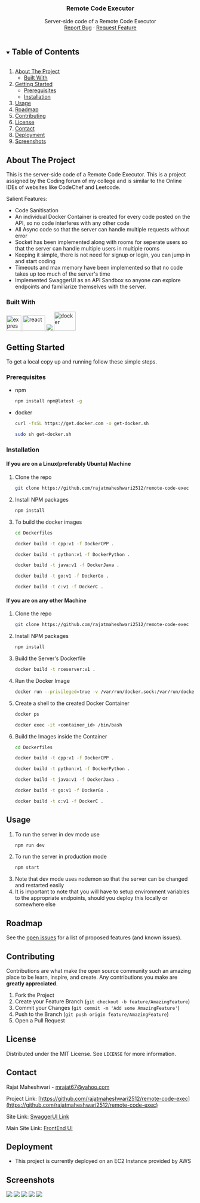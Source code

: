 <p align="center">
  <a href="https://github.com/rajatmaheshwari2512/remote-code-exec">
  </a>

  <h3 align="center">Remote Code Executor</h3>

  <p align="center">
    Server-side code of a Remote Code Executor
    <br />
    <a href="https://github.com/rajatmaheshwari2512/remote-code-exec/issues">Report Bug</a>
    ·
    <a href="https://github.com/rajatmaheshwari2512/remote-code-exec/issues">Request Feature</a>
  </p>
</p>

<!-- TABLE OF CONTENTS -->
<details open="open">
  <summary><h2 style="display: inline-block">Table of Contents</h2></summary>
  <ol>
    <li>
      <a href="#about-the-project">About The Project</a>
      <ul>
        <li><a href="#built-with">Built With</a></li>
      </ul>
    </li>
    <li>
      <a href="#getting-started">Getting Started</a>
      <ul>
        <li><a href="#prerequisites">Prerequisites</a></li>
        <li><a href="#installation">Installation</a></li>
      </ul>
    </li>
    <li><a href="#usage">Usage</a></li>
    <li><a href="#roadmap">Roadmap</a></li>
    <li><a href="#contributing">Contributing</a></li>
    <li><a href="#license">License</a></li>
    <li><a href="#contact">Contact</a></li>
    <li><a href="#deployment">Deployment</a></li>
    <li><a href="#screenshots">Screenshots</a></li>
  </ol>
</details>

<!-- ABOUT THE PROJECT -->

## About The Project

This is the server-side code of a Remote Code Executor. This is a project assigned by the Coding forum of my college and is similar to the Online IDEs of websites like CodeChef and Leetcode.

Salient Features:

- Code Sanitisation
- An individual Docker Container is created for every code posted on the API, so no code interferes with any other code
- All Async code so that the server can handle multiple requests without error
- Socket has been implemented along with rooms for seperate users so that the server can handle multiple users in multiple rooms
- Keeping it simple, there is not need for signup or login, you can jump in and start coding
- Timeouts and max memory have been implemented so that no code takes up too much of the server's time
- Implemented SwaggerUI as an API Sandbox so anyone can explore endpoints and familiarize themselves with the server.

### Built With

<a href="https://expressjs.com" target="_blank"> <img src="https://www.vectorlogo.zone/logos/expressjs/expressjs-ar21.svg" alt="express" height="40"/> </a><a href="https://reactjs.org/" target="_blank"> <img src="https://upload.wikimedia.org/wikipedia/commons/a/a7/React-icon.svg" alt="react" width="60" height="40"/> </a><a href="https://nodejs.org" target="_blank"> <img src="https://img.icons8.com/color/48/000000/nodejs.png"/> </a>
<a href="https://www.docker.com/" target="_blank"> <img src="https://www.docker.com/sites/default/files/d8/styles/role_icon/public/2019-07/Moby-logo.png?itok=sYH_JEaJ" alt="docker" width="58" height="50"/> </a> 

<!-- GETTING STARTED -->

## Getting Started

To get a local copy up and running follow these simple steps.

### Prerequisites

- npm
  ```sh
  npm install npm@latest -g
  ```
- docker
  ```sh
  curl -fsSL https://get.docker.com -o get-docker.sh
  ```
  ```sh
  sudo sh get-docker.sh
  ```

### Installation
#### If you are on a Linux(preferably Ubuntu) Machine
1. Clone the repo
   ```sh
   git clone https://github.com/rajatmaheshwari2512/remote-code-exec
   ```
2. Install NPM packages
   ```sh
   npm install
   ```
3. To build the docker images
   ```sh 
   cd Dockerfiles 
   ```
   ```sh 
   docker build -t cpp:v1 -f DockerCPP . 
   ```
   ```sh 
   docker build -t python:v1 -f DockerPython . 
   ```
   ```sh 
   docker build -t java:v1 -f DockerJava . 
   ```
   ```sh 
   docker build -t go:v1 -f DockerGo . 
   ```
   ```sh
   docker build -t c:v1 -f DockerC .
   ```
#### If you are on any other Machine
1. Clone the repo
   ```sh
   git clone https://github.com/rajatmaheshwari2512/remote-code-exec
   ```
2. Install NPM packages
   ```sh
   npm install
   ```
3. Build the Server's Dockerfile
   ```sh
   docker build -t rceserver:v1 .
   ```
4. Run the Docker Image
   ```sh
   docker run --privileged=true -v /var/run/docker.sock:/var/run/docker.sock -d -p 3000:3000 rceserver:v1  
   ```
5. Create a shell to the created Docker Container
   ```sh
   docker ps
   ```
   ```sh
   docker exec -it <container_id> /bin/bash
   ```
6. Build the Images inside the Container
   ```sh 
   cd Dockerfiles 
   ```
   ```sh 
   docker build -t cpp:v1 -f DockerCPP . 
   ```
   ```sh 
   docker build -t python:v1 -f DockerPython . 
   ```
   ```sh 
   docker build -t java:v1 -f DockerJava . 
   ```
   ```sh 
   docker build -t go:v1 -f DockerGo . 
   ```
   ```sh
   docker build -t c:v1 -f DockerC .
   ```
<!-- USAGE EXAMPLES -->

## Usage

1.  To run the server in dev mode use
    ```sh
    npm run dev
    ```
2.  To run the server in production mode
    ```sh 
    npm start 
    ```
3.  Note that dev mode uses nodemon so that the server can be changed and restarted easily
4.  It is important to note that you will have to setup environment variables to the appropriate endpoints, should you deploy this locally or somewhere else

<!-- ROADMAP -->

## Roadmap

See the [open issues](https://github.com/rajatmaheshwari2512/remote-code-exec/issues) for a list of proposed features (and known issues).

<!-- CONTRIBUTING -->

## Contributing

Contributions are what make the open source community such an amazing place to be learn, inspire, and create. Any contributions you make are **greatly appreciated**.

1. Fork the Project
2. Create your Feature Branch (`git checkout -b feature/AmazingFeature`)
3. Commit your Changes (`git commit -m 'Add some AmazingFeature'`)
4. Push to the Branch (`git push origin feature/AmazingFeature`)
5. Open a Pull Request

<!-- LICENSE -->

## License

Distributed under the MIT License. See `LICENSE` for more information.

<!-- CONTACT -->

## Contact

Rajat Maheshwari - mrajat67@yahoo.com

Project Link: [https://github.com/rajatmaheshwari2512/remote-code-exec](https://github.com/rajatmaheshwari2512/remote-code-exec)

Site Link: [SwaggerUI Link](http://65.0.131.144:3001/)

Main Site Link: [FrontEnd UI](http://www.rceui.ml/)

## Deployment
- This project is currently deployed on an EC2 Instance provided by AWS

## Screenshots
<img src="https://i.imgur.com/FOKwshQ.png"></img>
<img src="https://i.imgur.com/lb6Mcjx.png"></img>
<img src="https://i.imgur.com/npnqlZb.png"></img>
<img src="https://i.imgur.com/QxxhIju.png"></img>
<img src="https://i.imgur.com/OtICDoU.png"></img>
